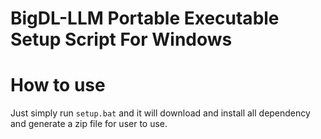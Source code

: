 # BigDL-LLM Portable Executable Setup Script For Windows

# How to use

Just simply run `setup.bat` and it will download and install all dependency and generate a zip file for user to use.
